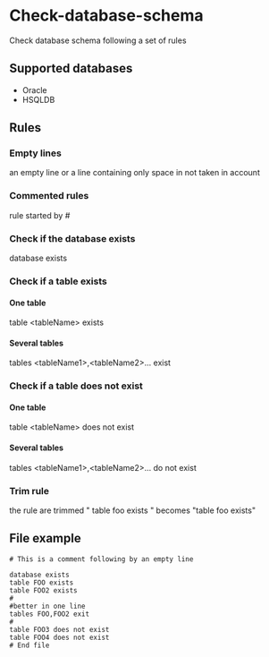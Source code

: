 # Check-database-schema
Check database schema following a set of rules

## Supported databases
* Oracle
* HSQLDB

## Rules

### Empty lines
an empty line or a line containing only space in not taken in account

### Commented rules
rule started by #

### Check if the database exists
database exists

### Check if a table exists
#### One table
table &lt;tableName&gt; exists

#### Several tables
tables &lt;tableName1&gt;,&lt;tableName2&gt;... exist


### Check if a table does not exist
#### One table
table &lt;tableName&gt; does not exist

#### Several tables
tables &lt;tableName1&gt;,&lt;tableName2&gt;... do not exist

### Trim rule
the rule are trimmed 
" table foo exists  "
becomes
"table foo exists"

## File example

```
# This is a comment following by an empty line

database exists
table FOO exists
table FOO2 exists
#
#better in one line
tables FOO,FOO2 exit
#
table FOO3 does not exist
table FOO4 does not exist
# End file
```


